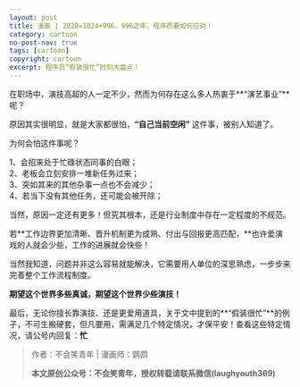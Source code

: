 ```yaml
---
layout: post
title: 漫画 | 2020=1024+996，996之年，程序员要如何应对！
category: cartoon
no-post-nav: true
tags: [cartoon]
copyright: cartoon
excerpt: 程序员“假装很忙”时刻大盘点！
---
```


[](http://favorites.ren/assets/images/2020/cartoon/zhinian01.jpg)
[](http://favorites.ren/assets/images/2020/cartoon/zhinian02.jpg)
[](http://favorites.ren/assets/images/2020/cartoon/zhinian03.jpg)
[](http://favorites.ren/assets/images/2020/cartoon/zhinian04.jpg)
[](http://favorites.ren/assets/images/2020/cartoon/zhinian05.jpg)
[](http://favorites.ren/assets/images/2020/cartoon/zhinian06.jpg)
[](http://favorites.ren/assets/images/2020/cartoon/zhinian07.jpg)
[](http://favorites.ren/assets/images/2020/cartoon/zhinian08.jpg)
[](http://favorites.ren/assets/images/2020/cartoon/zhinian09.jpg)
[](http://favorites.ren/assets/images/2020/cartoon/zhinian10.jpg)
[](http://favorites.ren/assets/images/2020/cartoon/zhinian11.jpg)
[](http://favorites.ren/assets/images/2020/cartoon/zhinian12.jpg)
[](http://favorites.ren/assets/images/2020/cartoon/zhinian13.jpg)
[](http://favorites.ren/assets/images/2020/cartoon/zhinian14.jpg)
[](http://favorites.ren/assets/images/2020/cartoon/zhinian15.jpg)
[](http://favorites.ren/assets/images/2020/cartoon/zhinian16.jpg)
[](http://favorites.ren/assets/images/2020/cartoon/zhinian17.jpg)
[](http://favorites.ren/assets/images/2020/cartoon/zhinian18.jpg)
[](http://favorites.ren/assets/images/2020/cartoon/zhinian19.jpg)
[](http://favorites.ren/assets/images/2020/cartoon/zhinian20.jpg)
[](http://favorites.ren/assets/images/2020/cartoon/zhinian21.jpg)
[](http://favorites.ren/assets/images/2020/cartoon/zhinian22.jpg)

在职场中，演技高超的人一定不少，然而为何存在这么多人热衷于**“演艺事业”**呢？
 
原因其实很明显，就是大家都很怕，**“自己当前空闲”** 这件事，被别人知道了。
 
为何会怕这件事呢？
 
1、会招来处于忙碌状态同事的白眼；  
2、老板会立刻安排一堆新任务过来；  
3、突如其来的其他杂事一点也不会减少；  
4、若当下没有其他任务，还可能会被开除；  
 
当然，原因一定还有更多！但究其根本，还是行业制度中存在一定程度的不规范。
 
若**工作边界更加清晰、晋升机制更为成熟、付出与回报更高匹配，**也许爱演戏的人就会少些，工作的进展就会快些！
 
当然我知道，问题并非这么容易就能解决，它需要用人单位的深思熟虑，一步步来完善整个工作流程制度。
 
**期望这个世界多些真诚，期望这个世界少些演技！**
 
最后，无论你擅长靠演技、还是更爱用道具，关于文中提到的**“假装很忙”**的例子，不可生搬硬套，但凡要用，需满足几个特定情况，才保平安！查看这些特定情况，请公号内回复：**忙**

>作者：不会笑青年 | 漫画师：鹦鹉
>
>**本文原创公众号：不会笑青年，授权转载请联系微信(laughyouth369)**
